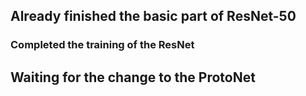 ## Already finished the basic part of ResNet-50

### Completed the training of the ResNet

## Waiting for the change to the ProtoNet
